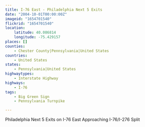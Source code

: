 ```yaml
---
title: I-76 East - Philadelphia Next 5 Exits
date: "2004-10-01T00:00:00Z"
imageid: "1654701540"
flickrid: "1654701540"
location:
    latitude: 40.086814
    longitude: -75.429157
places: []
counties:
    - Chester County|Pennsylvania|United States
countries:
    - United States
states:
    - Pennsylvania|United States
highwaytypes:
    - Interstate Highway
highways:
    - I-76
tags:
    - Big Green Sign
    - Pennsylvania Turnpike

---
```

Philadelphia Next 5 Exits on I-76 East Approaching I-76/I-276 Split
